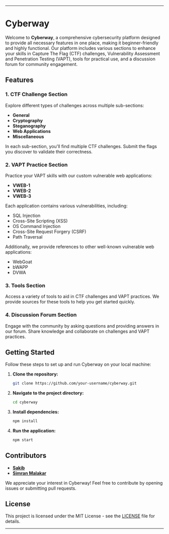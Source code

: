 
---

# Cyberway

Welcome to **Cyberway**, a comprehensive cybersecurity platform designed to provide all necessary features in one place, making it beginner-friendly and highly functional. Our platform includes various sections to enhance your skills in Capture The Flag (CTF) challenges, Vulnerability Assessment and Penetration Testing (VAPT), tools for practical use, and a discussion forum for community engagement.

## Features

### 1. CTF Challenge Section
Explore different types of challenges across multiple sub-sections:
- **General**
- **Cryptography**
- **Steganography**
- **Web Applications**
- **Miscellaneous**

In each sub-section, you'll find multiple CTF challenges. Submit the flags you discover to validate their correctness.

### 2. VAPT Practice Section
Practice your VAPT skills with our custom vulnerable web applications:
- **VWEB-1**
- **VWEB-2**
- **VWEB-3**

Each application contains various vulnerabilities, including:
- SQL Injection
- Cross-Site Scripting (XSS)
- OS Command Injection
- Cross-Site Request Forgery (CSRF)
- Path Traversal

Additionally, we provide references to other well-known vulnerable web applications:
- WebGoat
- bWAPP
- DVWA

### 3. Tools Section
Access a variety of tools to aid in CTF challenges and VAPT practices. We provide sources for these tools to help you get started quickly.

### 4. Discussion Forum Section
Engage with the community by asking questions and providing answers in our forum. Share knowledge and collaborate on challenges and VAPT practices.

## Getting Started

Follow these steps to set up and run Cyberway on your local machine:

1. **Clone the repository:**
   ```bash
   git clone https://github.com/your-username/cyberway.git
   ```
2. **Navigate to the project directory:**
   ```bash
   cd cyberway
   ```
3. **Install dependencies:**
   ```bash
   npm install
   ```
4. **Run the application:**
   ```bash
   npm start
   ```

## Contributors

- **[Sakib](https://github.com/your-github-profile)**
- **[Simran Malakar](https://github.com/munuki123)**

We appreciate your interest in Cyberway! Feel free to contribute by opening issues or submitting pull requests.

## License

This project is licensed under the MIT License - see the [LICENSE](LICENSE) file for details.

---
